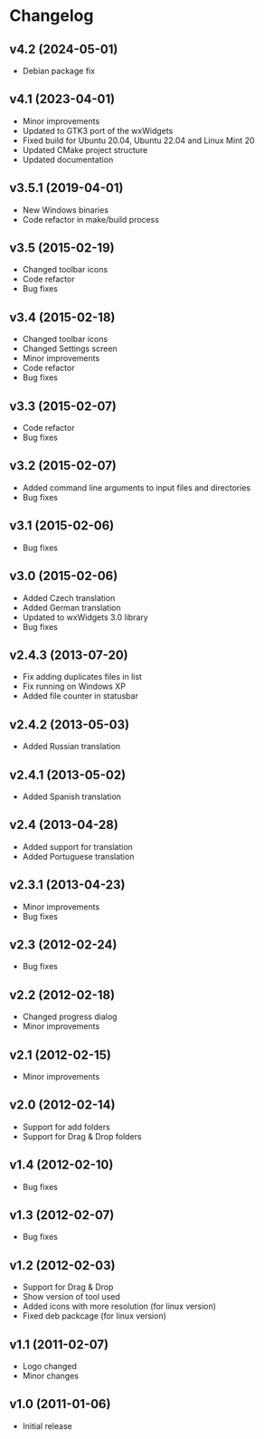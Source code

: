 # Changelog

## v4.2 (2024-05-01)

- Debian package fix

## v4.1 (2023-04-01)

- Minor improvements
- Updated to GTK3 port of the wxWidgets
- Fixed build for Ubuntu 20.04, Ubuntu 22.04 and Linux Mint 20
- Updated CMake project structure
- Updated documentation

## v3.5.1 (2019-04-01)

- New Windows binaries
- Code refactor in make/build process

## v3.5 (2015-02-19)

- Changed toolbar icons
- Code refactor
- Bug fixes

## v3.4 (2015-02-18)

- Changed toolbar icons
- Changed Settings screen
- Minor improvements
- Code refactor
- Bug fixes

## v3.3 (2015-02-07)

- Code refactor
- Bug fixes

## v3.2 (2015-02-07)

- Added command line arguments to input files and directories
- Bug fixes

## v3.1 (2015-02-06)

- Bug fixes

## v3.0 (2015-02-06)

- Added Czech translation
- Added German translation
- Updated to wxWidgets 3.0 library
- Bug fixes

## v2.4.3 (2013-07-20)

- Fix adding duplicates files in list
- Fix running on Windows XP
- Added file counter in statusbar

## v2.4.2 (2013-05-03)

- Added Russian translation

## v2.4.1 (2013-05-02)

- Added Spanish translation

## v2.4 (2013-04-28)

- Added support for translation
- Added Portuguese translation

## v2.3.1 (2013-04-23)

- Minor improvements
- Bug fixes

## v2.3 (2012-02-24)

- Bug fixes

## v2.2 (2012-02-18)

- Changed progress dialog
- Minor improvements

## v2.1 (2012-02-15)

- Minor improvements

## v2.0 (2012-02-14)

- Support for add folders
- Support for Drag & Drop folders

## v1.4 (2012-02-10)

- Bug fixes

## v1.3 (2012-02-07)

- Bug fixes

## v1.2 (2012-02-03)

- Support for Drag & Drop
- Show version of tool used
- Added icons with more resolution (for linux version)
- Fixed deb packcage (for linux version)

## v1.1 (2011-02-07)

- Logo changed
- Minor changes

## v1.0 (2011-01-06)

- Initial release
